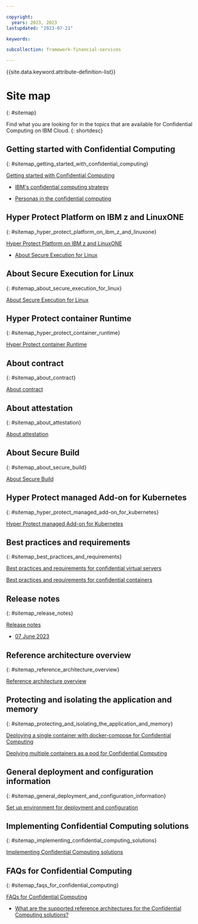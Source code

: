 ```yaml
---

copyright:
  years: 2023, 2023
lastupdated: "2023-07-21"

keywords: 

subcollection: framework-financial-services

---
```


{{site.data.keyword.attribute-definition-list}}


# Site map
{: #sitemap}

Find what you are looking for in the topics that are available for Confidential Computing on IBM Cloud.
{: shortdesc}






## Getting started with Confidential Computing
{: #sitemap_getting_started_with_confidential_computing}


[Getting started with Confidential Computing](/docs/confidential-computing?topic=confidential-computing-about#about)

* [IBM's confidential computing strategy](/docs/confidential-computing?topic=confidential-computing-about#ibms-confidential-computing-strategy)

* [Personas in the confidential computing](/docs/confidential-computing?topic=confidential-computing-about#personas-in-the-confidential-computing)


## Hyper Protect Platform on IBM z and LinuxONE
{: #sitemap_hyper_protect_platform_on_ibm_z_and_linuxone}


[Hyper Protect Platform on IBM z and LinuxONE](/docs/confidential-computing?topic=confidential-computing-hyper-protect-s390x#hyper-protect-s390x)

* [About Secure Execution for Linux](/docs/confidential-computing?topic=confidential-computing-hyper-protect-s390x#about-secure-execution-for-linux)


## About Secure Execution for Linux
{: #sitemap_about_secure_execution_for_linux}


[About Secure Execution for Linux](/docs/confidential-computing?topic=confidential-computing-secure-execution#secure-execution)


## Hyper Protect container Runtime
{: #sitemap_hyper_protect_container_runtime}


[Hyper Protect container Runtime](/docs/confidential-computing?topic=confidential-computing-hyper-protect-container-runtime#hyper-protect-container-runtime)


## About contract
{: #sitemap_about_contract}


[About contract](/docs/confidential-computing?topic=confidential-computing-hyper-protect-contract#hyper-protect-contract)


## About attestation
{: #sitemap_about_attestation}


[About attestation](/docs/confidential-computing?topic=confidential-computing-hyper-protect-attestation#hyper-protect-attestation)


## About Secure Build
{: #sitemap_about_secure_build}


[About Secure Build](/docs/confidential-computing?topic=confidential-computing-hyper-protect-contract#hyper-protect-contract)


## Hyper Protect managed Add-on for Kubernetes
{: #sitemap_hyper_protect_managed_add-on_for_kubernetes}


[Hyper Protect managed Add-on for Kubernetes](/docs/confidential-computing?topic=confidential-computing-hyper-protect-addon#hyper-protect-addon)


## Best practices and requirements
{: #sitemap_best_practices_and_requirements}


[Best practices and requirements for confidential virtual servers](/docs/confidential-computing?topic=confidential-computing-best-practices-vsi#best-practices-vsi)

[Best practices and requirements for confidential containers](/docs/confidential-computing?topic=confidential-computing-best-practices-containers#best-practices-containers)


## Release notes
{: #sitemap_release_notes}


[Release notes](/docs/confidential-computing?topic=confidential-computing-release-notes#release-notes)

* [07 June 2023](/docs/confidential-computing?topic=confidential-computing-release-notes#07-june-2021)


## Reference architecture overview
{: #sitemap_reference_architecture_overview}


[Reference architecture overview](/docs/confidential-computing?topic=confidential-computing-reference-architecture-overview#reference-architecture-overview)


## Protecting and isolating the application and memory
{: #sitemap_protecting_and_isolating_the_application_and_memory}


[Deploying a single container with docker-compose for Confidential Computing](/docs/confidential-computing?topic=confidential-computing-paynow-on-hpvs#paynow-on-hpvs)

[Deplying multiple containers as a pod for Confidential Computing](/docs/confidential-computing?topic=confidential-computing-pod-on-hpvs#pod-on-hpvs)


## General deployment and configuration information
{: #sitemap_general_deployment_and_configuration_information}


[Set up environment for deployment and configuration](/docs/confidential-computing?topic=confidential-computing-shared-deployment-setup-environment#shared-deployment-setup-environment)


## Implementing Confidential Computing solutions
{: #sitemap_implementing_confidential_computing_solutions}


[Implementing Confidential Computing solutions](/docs/confidential-computing?topic=confidential-computing-implement-cc#implement-cc)


## FAQs for Confidential Computing
{: #sitemap_faqs_for_confidential_computing}


[FAQs for Confidential Computing](/docs/confidential-computing?topic=confidential-computing-faqs-cc#faqs-cc)

* [What are the supported reference architectures for the Confidential Computing solutions?](/docs/confidential-computing?topic=confidential-computing-faqs-cc#reference-architectures)

